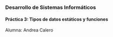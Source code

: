### Desarrollo de Sistemas Informáticos
#### Práctica 3: Tipos de datos estáticos y funciones 

Alumna: Andrea Calero 
